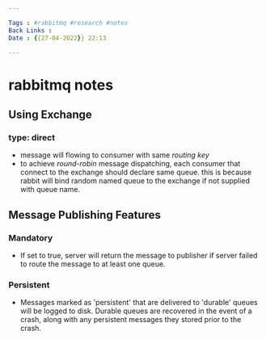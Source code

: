 ```yaml
---

Tags : #rabbitmq #research #notes
Back Links :
Date : {{27-04-2022}} 22:13

---
```


# rabbitmq notes
## Using Exchange
### type: direct
- message will flowing to consumer with same *routing key*
- to achieve *round-robin* message dispatching, each consumer that connect to the exchange should declare same queue. this is because rabbit will bind random named queue to the exchange if not supplied with queue name.


## Message Publishing Features
### Mandatory
- If set to true, server will return the message to publisher if server failed to route the message to at least one queue.

### Persistent
- Messages marked as 'persistent' that are delivered to 'durable' queues will be logged to disk. Durable queues are recovered in the event of a crash, along with any persistent messages they stored prior to the crash.

